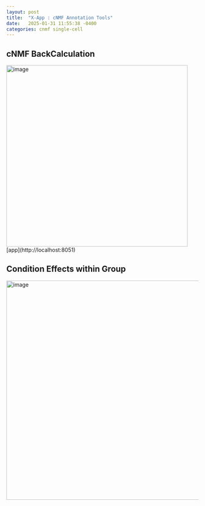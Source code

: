 ```yaml
---
layout: post
title:  "X-App : cNMF Annotation Tools"
date:   2025-01-31 11:55:38 -0400
categories: cnmf single-cell  
---
```


## cNMF BackCalculation 
<img width="475" alt="image" src="https://github.com/user-attachments/assets/df1d3715-c925-4ed3-8783-0b4fe897ade0" />
[app](http://localhost:8051)

## Condition Effects within Group
<img width="574" alt="image" src="https://github.com/user-attachments/assets/0277e4e7-ae1b-49fc-a1e5-62a64ab12f6a" />
